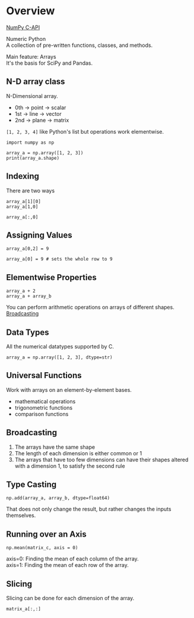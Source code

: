 # Overview

[NumPy C-API](https://www.youtube.com/watch?v=45TOazYbedI)  

Numeric Python  
A collection of pre-written functions, classes, and methods.  

Main feature: Arrays  
It's the basis for SciPy and Pandas.  

## N-D array class
N-Dimensional array.  
- 0th -> point -> scalar
- 1st -> line -> vector
- 2nd -> plane -> matrix

`[1, 2, 3, 4]` like Python's list but operations work elementwise.  

```
import numpy as np

array_a = np.array([1, 2, 3])
print(array_a.shape)
```

## Indexing
There are two ways
```
array_a[1][0]
array_a[1,0]

array_a[:,0]
```

## Assigning Values
```
array_a[0,2] = 9

array_a[0] = 9 # sets the whole row to 9
```

## Elementwise Properties
```
array_a + 2
array_a + array_b
```
You can perform arithmetic operations on arrays of different shapes.  
[Broadcasting](https://numpy.org/doc/stable/user/basics.broadcasting.html)  

## Data Types
All the numerical datatypes supported by C.  
```
array_a = np.array([1, 2, 3], dtype=str)
```

## Universal Functions
Work with arrays on an element-by-element bases.  

- mathematical operations
- trigonometric functions
- comparison functions

## Broadcasting
1. The arrays have the same shape
2. The length of each dimension is either common or 1
3. The arrays that have too few dimensions can have their shapes altered with a dimension 1, to satisfy the second rule

## Type Casting
```
np.add(array_a, array_b, dtype=float64)
```
That does not only change the result, but rather changes the inputs themselves.  

## Running over an Axis
```
np.mean(matrix_c, axis = 0)
```
axis=0: Finding the mean of each column of the array.  
axis=1: Finding the mean of each row of the array.  

## Slicing
Slicing can be done for each dimension of the array.  
```
matrix_a[:,:]
```